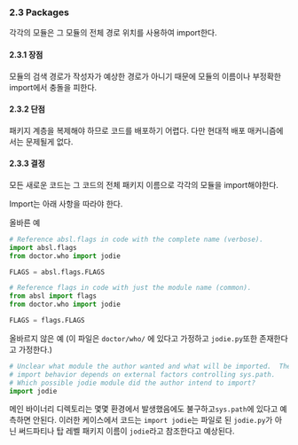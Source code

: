 <a id="s2.3-packages"></a>
<a id="packages"></a>
### 2.3 Packages

각각의 모듈은 그 모듈의 전체 경로 위치를 사용하여 import한다.
<a id="s2.3.1-pros"></a>

#### 2.3.1 장점

모듈의 검색 경로가 작성자가 예상한 경로가 아니기 때문에 모듈의 이름이나 부정확한 import에서 충돌을 피한다. 
<a id="S2.3.2-cons"></a>

#### 2.3.2 단점


패키지 계층을 복제해야 하므로 코드를 배포하기 어렵다. 다만 현대적 배포 매커니즘에서는 문제될게 없다.
<a id="s2.3.3-decision"></a>

#### 2.3.3 결정

모든 새로운 코드는 그 코드의 전체 패키지 이름으로 각각의 모듈을 import해야한다.

Import는 아래 사항을 따라야 한다.

올바른 예
```python
# Reference absl.flags in code with the complete name (verbose).
import absl.flags
from doctor.who import jodie

FLAGS = absl.flags.FLAGS
```

```python
# Reference flags in code with just the module name (common).
from absl import flags
from doctor.who import jodie

FLAGS = flags.FLAGS
```


올바르지 않은 예 (이 파일은 `doctor/who/` 에 있다고 가정하고 `jodie.py`또한 존재한다고 가정한다.)
```python
# Unclear what module the author wanted and what will be imported.  The actual
# import behavior depends on external factors controlling sys.path.
# Which possible jodie module did the author intend to import?
import jodie
```

메인 바이너리 디렉토리는 몇몇 환경에서 발생했음에도 불구하고`sys.path`에 있다고 예측하면 안된다.
이러한 케이스에서 코드는 `import jodie`는 파일로 된 `jodie.py`가 아닌 써드파티나 탑 레벨 패키지 이름이 `jodie`라고 참조한다고 예상된다.  
<a id="s2.4-exceptions"></a>
